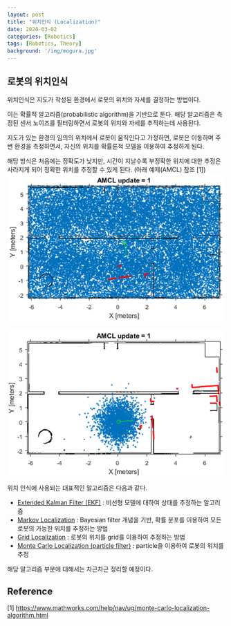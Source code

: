 ```yaml
---
layout: post
title: "위치인식 (Localization)"
date: 2020-03-02
categories: [Robotics]
tags: [Robotics, Theory]
background: '/img/mogura.jpg'
---
```


## 로봇의 위치인식

위치인식은 지도가 작성된 환경에서 로봇의 위치와 자세를 결정하는 방법이다.

이는 확률적 알고리즘(probabilistic algorithm)을 기반으로 둔다. 해당 알고리즘은 측정된 센서 노이즈를 필터링하면서 로봇의 위치와 자세를 추적하는데 사용된다.

지도가 있는 환경의 임의의 위치에서 로봇이 움직인다고 가정하면, 로봇은 이동하며 주변 환경을 측정하면서, 자신의 위치를 확률론적 모델을 이용하여 추정하게 된다.

해당 방식은 처음에는 정확도가 낮지만, 시간이 지날수록 부정확한 위치에 대한 추정은 사라지게 되어 정확한 위치를 추정할 수 있게 된다. (아래 예제(AMCL) 참조 [1])
![AMCL update before](/img/200302_MCL_global_localization_before.png)

![AMCL update after](/img/200302_MCL_global_localization_after.png)

위치 인식에 사용되는 대표적인 알고리즘은 다음과 같다.

- [Extended Kalman Filter (EKF)](https://en.wikipedia.org/wiki/Extended_Kalman_filter) : 비선형 모델에 대하여 상태를 추정하는 알고리즘
- [Markov Localization](https://www.cs.cmu.edu/afs/cs/project/jair/pub/volume11/fox99a-html/node2.html) : Bayesian filter 개념을 기반, 확률 분포를 이용하여 모든 로봇의 가능한 위치를 추정하는 방법
- [Grid Localization](http://www.cs.columbia.edu/~allen/F15/NOTES/localization_1_to_4.pdf) : 로봇의 위치를 grid를 이용하여 추정하는 방법
- [Monte Carlo Localization (particle filter)](https://en.wikipedia.org/wiki/Monte_Carlo_localization) : particle을 이용하여 로봇의 위치를 추정

해당 알고리즘 부분에 대해서는 차근차근 정리할 예정이다.

## Reference
[1] https://www.mathworks.com/help/nav/ug/monte-carlo-localization-algorithm.html